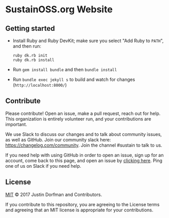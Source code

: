 # SustainOSS.org Website

## Getting started

* Install Ruby and Ruby DevKit; make sure you select "Add Ruby to `PATH`", and then run:

  ```shell
  ruby dk.rb init
  ruby dk.rb install
  ```

* Run `gem install bundle` and then `bundle install`
* Run `bundle exec jekyll s` to build and watch for changes (`http://localhost:8000/`)

## Contribute

Please contribute! Open an issue, make a pull request, reach out for help. This organization is entirely volunteer run, and your contributions are important.

We use Slack to discuss our changes and to talk about community issues, as well as GitHub. Join our community slack here: https://changelog.com/community. Join the channel #sustain to talk to us.

If you need help with using GitHub in order to open an issue, sign up for an account, come back to this page, and open an issue by [clicking here](https://github.com/sustainers/website/issues/new). Ping one of us on Slack if you need help.

## License

[MIT](LICENSE) © 2017 Justin Dorfman and Contributors.

If you contribute to this repository, you are agreeing to the License terms and agreeing that an MIT license is appropriate for your contributions.
